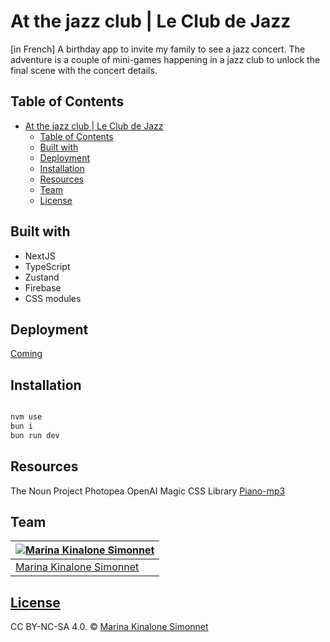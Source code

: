 # At the jazz club | Le Club de Jazz

[in French] A birthday app to invite my family to see a jazz concert. The adventure is a couple of mini-games happening in a jazz club to unlock the final scene with the concert details. 

## Table of Contents

- [At the jazz club | Le Club de Jazz](#at-the-jazz-club-le-club-de-jazz)
  - [Table of Contents](#table-of-contents)
  - [Built with](#built-with)
  - [Deployment](#deployment)
  - [Installation](#installation)
  - [Resources](#resources)
  - [Team](#team)
  - [License](#license)

## Built with

- NextJS
- TypeScript
- Zustand
- Firebase
- CSS modules

## Deployment

[Coming]()

## Installation

```bash

nvm use
bun i
bun run dev
```

## Resources

The Noun Project
Photopea
OpenAI
Magic CSS Library
[Piano-mp3](https://github.com/fuhton/piano-mp3)

## Team

| [![Marina Kinalone Simonnet](https://avatars.githubusercontent.com/u/63544936?v=3&s=144)](https://github.com/marinakinalone) |
| ---------------------------------------------------------------------------------------------------------------------------- |
| [Marina Kinalone Simonnet](https://github.com/marinakinalone)                                                                |

## [License](https://github.com/marinakinalone/at-the-jazz-club/blob/main/LICENSE.txt)

CC BY-NC-SA 4.0. © [Marina Kinalone Simonnet](https://github.com/marinakinalone)
